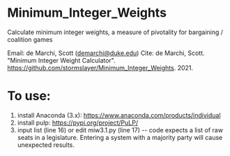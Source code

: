 # Minimum_Integer_Weights
Calculate minimum integer weights, a measure of pivotality for bargaining / coalition games

Email: de Marchi, Scott (demarchi@duke.edu)
Cite: de Marchi, Scott. "Minimum Integer Weight Calculator". https://github.com/stormslayer/Minimum_Integer_Weights. 2021.

# To use:
1. install Anaconda (3.x): https://www.anaconda.com/products/individual
2. install pulp: https://pypi.org/project/PuLP/
3. input list (line 16) or edit miw3.1.py (line 17) -- code expects a list of raw seats in a legislature.  Entering a system with a majority party will cause unexpected results.
